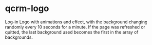 # qcrm-logo
Log-in Logo with animations and effect, with the background changing randomly every 10 seconds for a minute.
If the page was refreshed or quitted, the last background used becomes the first in the array of backgrounds.
